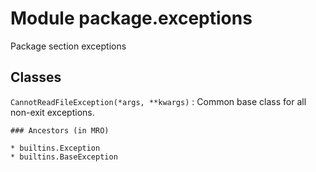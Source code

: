 Module package.exceptions
=========================
Package section exceptions

Classes
-------

`CannotReadFileException(*args, **kwargs)`
:   Common base class for all non-exit exceptions.

    ### Ancestors (in MRO)

    * builtins.Exception
    * builtins.BaseException